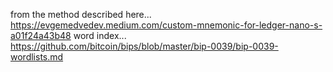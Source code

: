 from the method described here... https://evgemedvedev.medium.com/custom-mnemonic-for-ledger-nano-s-a01f24a43b48
word index... https://github.com/bitcoin/bips/blob/master/bip-0039/bip-0039-wordlists.md
